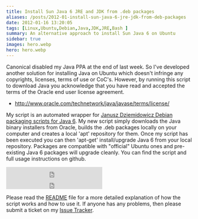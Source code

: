 ```yaml
---
title: Install Sun Java 6 JRE and JDK from .deb packages
aliases: /posts/2012-01-install-sun-java-6-jre-jdk-from-deb-packages
date: 2012-01-16 13:20:05
tags: [Linux,Ubuntu,Debian,Java,JDK,JRE,Bash ]
summary: An alternative approach to install Sun Java 6 on Ubuntu
sidebar: true
images: hero.webp
hero: hero.webp
---
```


Canonical disabled my Java PPA at the end of last week. So I've developed
another solution for installing Java on Ubuntu which doesn't infringe any
copyrights, licenses, terms of use or CoC's. However, by running this script
to download Java you acknowledge that you have read and accepted the terms of
the Oracle end user license agreement.

  * <http://www.oracle.com/technetwork/java/javase/terms/license/>

My script is an automated wrapper for [Janusz Dziemidowicz Debian packaging
scripts for Java 6](https://github.com/rraptorr/sun-java6). My new script
simply downloads the Java binary installers from Oracle, builds the .deb
packages locally on your computer and creates a local 'apt' repository for
them. Once my script has been executed you can then 'apt-get' install/upgrade
Java 6 from your local repository. Packages are compatible with "official"
Ubuntu ones and pre-existing Java 6 packages will upgrade cleanly. You can
find the script and full usage instructions on github.

<div class="text-center">
<iframe src="http://ghbtns.com/github-btn.html?user=flexiondotorg&repo=oab-java6&type=watch&count=true&size=large"
allowtransparency="true" frameborder="0" scrolling="0" width="260px" height="30px"></iframe>
<iframe src="http://ghbtns.com/github-btn.html?user=flexiondotorg&repo=oab-java6&type=fork&count=true&size=large"
allowtransparency="true" frameborder="0" scrolling="0" width="260px" height="30px"></iframe>
</div>

Please read the [README](https://github.com/flexiondotorg/oab-java6/blob/master/README.rst)
file for a more detailed explanation of how the script works and how to use it.
If anyone has any problems, then please submit a ticket on my
[Issue Tracker](https://github.com/flexiondotorg/oab-java6/issues).
